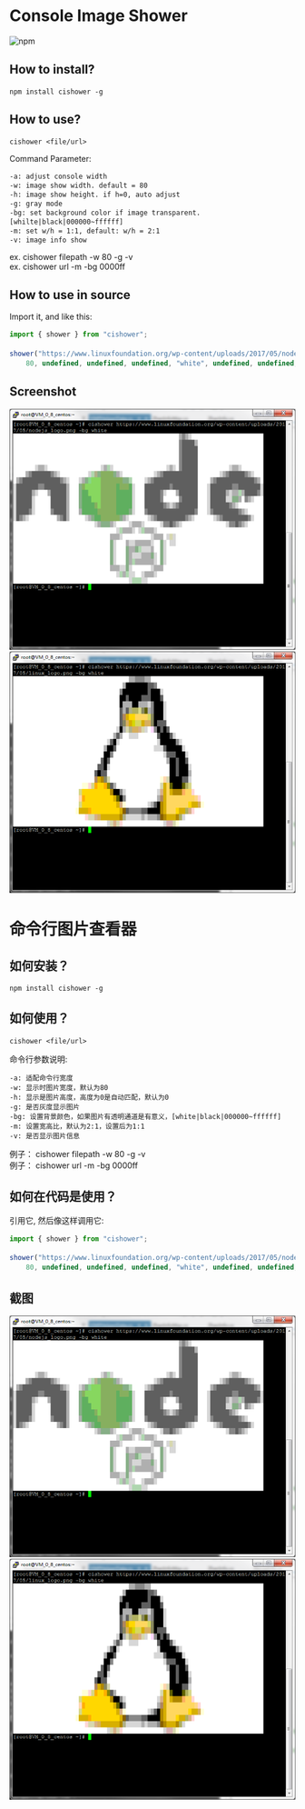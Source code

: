 Console Image Shower
====================

![npm](https://nodei.co/npm/cishower.png)

How to install?
---------------

```
npm install cishower -g
```

How to use?
-----------

```
cishower <file/url>
```

Command Parameter:

    -a: adjust console width
    -w: image show width. default = 80  
    -h: image show height. if h=0, auto adjust  
    -g: gray mode  
    -bg: set background color if image transparent. [whilte|black|000000~ffffff]  
    -m: set w/h = 1:1, default: w/h = 2:1  
    -v: image info show

ex. cishower filepath -w 80 -g -v  
ex. cishower url -m -bg 0000ff

How to use in source
--------------------

Import it, and like this:

```Typescript
import { shower } from "cishower";

shower("https://www.linuxfoundation.org/wp-content/uploads/2017/05/nodejs_logo.png",
    80, undefined, undefined, undefined, "white", undefined, undefined, [1,1]);
```

Screenshot
----------
![screenshot1](https://raw.githubusercontent.com/xerysherry/Console_Image_Shower/master/screenshot/screenshot1.png)
![screenshot2](https://raw.githubusercontent.com/xerysherry/Console_Image_Shower/master/screenshot/screenshot2.png)

命令行图片查看器
====================

如何安装？
--------

```
npm install cishower -g
```

如何使用？
--------

```
cishower <file/url>
```

命令行参数说明:

    -a: 适配命令行宽度
    -w: 显示时图片宽度，默认为80  
    -h: 显示是图片高度，高度为0是自动匹配，默认为0  
    -g: 是否灰度显示图片  
    -bg: 设置背景颜色，如果图片有透明通道是有意义，[white|black|000000~ffffff]  
    -m: 设置宽高比，默认为2:1，设置后为1:1  
    -v: 是否显示图片信息  
   
例子： cishower filepath -w 80 -g -v  
例子： cishower url -m -bg 0000ff  

如何在代码是使用？
---------------

引用它, 然后像这样调用它:

```Typescript
import { shower } from "cishower";

shower("https://www.linuxfoundation.org/wp-content/uploads/2017/05/nodejs_logo.png",
    80, undefined, undefined, undefined, "white", undefined, undefined, [1,1]);
```

截图
----

![screenshot1](https://raw.githubusercontent.com/xerysherry/Console_Image_Shower/master/screenshot/screenshot1.png)
![screenshot2](https://raw.githubusercontent.com/xerysherry/Console_Image_Shower/master/screenshot/screenshot2.png)
